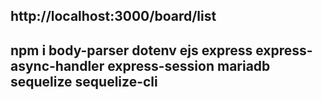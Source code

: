 ## http://localhost:3000/board/list

## npm i body-parser dotenv ejs express express-async-handler express-session mariadb sequelize sequelize-cli
